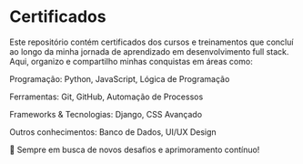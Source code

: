 # Certificados
Este repositório contém certificados dos cursos e treinamentos que concluí ao longo da minha jornada de aprendizado em desenvolvimento full stack. Aqui, organizo e compartilho minhas conquistas em áreas como:

Programação: Python, JavaScript, Lógica de Programação

Ferramentas: Git, GitHub, Automação de Processos

Frameworks & Tecnologias: Django, CSS Avançado

Outros conhecimentos: Banco de Dados, UI/UX Design

🚀 Sempre em busca de novos desafios e aprimoramento contínuo!
